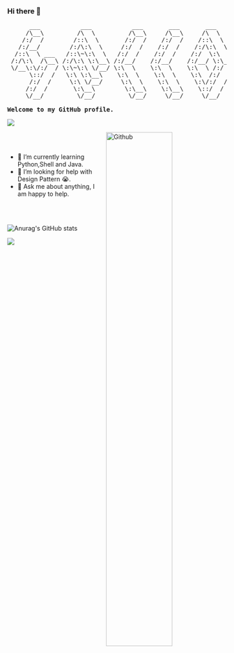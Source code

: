 ### Hi there 👋





<pre>
      ___           ___           ___       ___       ___     
     /\__\         /\  \         /\__\     /\__\     /\  \    
    /:/  /        /::\  \       /:/  /    /:/  /    /::\  \   
   /:/__/        /:/\:\  \     /:/  /    /:/  /    /:/\:\  \  
  /::\  \ ___   /::\~\:\  \   /:/  /    /:/  /    /:/  \:\  \ 
 /:/\:\  /\__\ /:/\:\ \:\__\ /:/__/    /:/__/    /:/__/ \:\__\
 \/__\:\/:/  / \:\~\:\ \/__/ \:\  \    \:\  \    \:\  \ /:/  /
      \::/  /   \:\ \:\__\    \:\  \    \:\  \    \:\  /:/  / 
      /:/  /     \:\ \/__/     \:\  \    \:\  \    \:\/:/  /  
     /:/  /       \:\__\        \:\__\    \:\__\    \::/  /   
     \/__/         \/__/         \/__/     \/__/     \/__/    

<strong>Welcome to my GitHub profile.</strong>
</pre>

![](https://raw.githubusercontent.com/lzyws739307453/lzyws739307453/output/github-contribution-grid-snake.svg)

<img width="55%" align="right" alt="Github" src="https://raw.githubusercontent.com/onimur/.github/master/.resources/git-header.svg" />

<br><br>

- 🌱 I’m currently learning Python,Shell and Java.
- 🤔 I’m looking for help with Design Pattern 😭.
- 💬 Ask me about anything, I am happy to help.

<br><br>

![Anurag's GitHub stats](https://github-readme-stats.vercel.app/api?username=lzyws739307453&show_icons=true&theme=vue)

<img src="https://imgur.com/rilHVxA.png"/>

<!--
**lzyws739307453/lzyws739307453** is a ✨ _special_ ✨ repository because its `README.md` (this file) appears on your GitHub profile.

Here are some ideas to get you started:

- 🔭 I’m currently working on ...
- 🌱 I’m currently learning ...
- 👯 I’m looking to collaborate on ...
- 🤔 I’m looking for help with ...
- 💬 Ask me about ...
- 📫 How to reach me: ...
- 😄 Pronouns: ...
- ⚡ Fun fact: ...
-->
